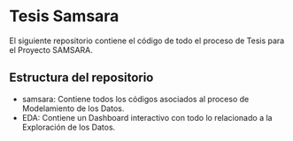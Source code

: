# Tesis Samsara

El siguiente repositorio contiene el código de todo el proceso de Tesis para el Proyecto SAMSARA.

## Estructura del repositorio

* samsara: Contiene todos los códigos asociados al proceso de Modelamiento de los Datos.
* EDA: Contiene un Dashboard interactivo con todo lo relacionado a la Exploración de los Datos. 
